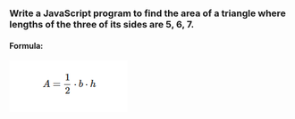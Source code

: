### Write a JavaScript program to find the area of a triangle where lengths of the three of its sides are 5, 6, 7.
#### Formula:
![Wallpaper](content/formula-area-triangle.png)
